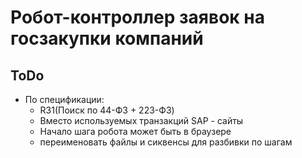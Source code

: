 # Робот-контроллер заявок на  госзакупки компаний

## ToDo

* По спецификации: 
  * R31(Поиск по 44-ФЗ + 223-ФЗ)
  * Вместо используемых транзакций SAP - сайты
  * Начало шага робота может быть в браузере
  * переименовать файлы и сиквенсы для разбивки по шагам

